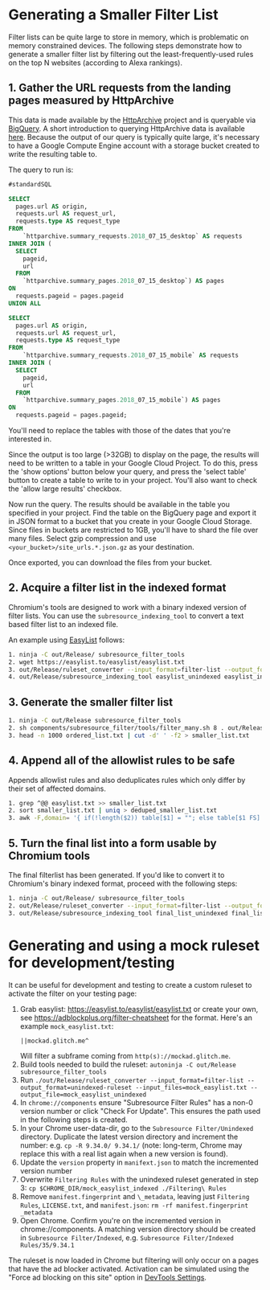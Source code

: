 # Generating a Smaller Filter List
Filter lists can be quite large to store in memory, which is problematic on
memory constrained devices. The following steps demonstrate how to generate a
smaller filter list by filtering out the least-frequently-used rules on the top
N websites (according to Alexa rankings).

## 1. Gather the URL requests from the landing pages measured by HttpArchive
This data is made available by the [HttpArchive](https://httparchive.org/)
project and is queryable via [BigQuery](https://bigquery.cloud.google.com/). A
short introduction to querying HttpArchive data is available
[here](https://www.igvita.com/2013/06/20/http-archive-bigquery-web-performance-answers/).
Because the output of our query is typically quite large, it's necessary to
have a Google Compute Engine account with a storage bucket created to write
the resulting table to.

The query to run is:
```sql
#standardSQL

SELECT
  pages.url AS origin,
  requests.url AS request_url,
  requests.type AS request_type
FROM
    `httparchive.summary_requests.2018_07_15_desktop` AS requests
INNER JOIN (
  SELECT
    pageid,
    url
  FROM
    `httparchive.summary_pages.2018_07_15_desktop`) AS pages
ON
  requests.pageid = pages.pageid
UNION ALL

SELECT
  pages.url AS origin,
  requests.url AS request_url,
  requests.type AS request_type
FROM
    `httparchive.summary_requests.2018_07_15_mobile` AS requests
INNER JOIN (
  SELECT
    pageid,
    url
  FROM
    `httparchive.summary_pages.2018_07_15_mobile`) AS pages
ON
  requests.pageid = pages.pageid;
```

You'll need to replace the tables with those of the dates that you're interested in.

Since the output is too large (>32GB) to display
on the page, the results will need to be written to a table in your Google
Cloud Project. To do this, press the 'show options' button below your query, and press the
'select table' button to create a table to write to in your project. You'll
also want to check the 'allow large results' checkbox.

Now run the query. The results should be available in the table you specified
in your project. Find the table on the BigQuery page and export it in JSON
format to a bucket that you create in your Google Cloud Storage. Since files
in buckets are restricted to 1GB, you'll have to shard the file over many
files. Select gzip compression and use `<your_bucket>/site_urls.*.json.gz` as
your destination.

Once exported, you can download the files from your bucket.

## 2. Acquire a filter list in the indexed format
Chromium's tools are designed to work with a binary indexed version of filter
lists. You can use the `subresource_indexing_tool` to convert a text based
filter list to an indexed file.

An example using [EasyList](https://easylist.to/easylist/easylist.txt) follows:

```sh
1. ninja -C out/Release/ subresource_filter_tools
2. wget https://easylist.to/easylist/easylist.txt
3. out/Release/ruleset_converter --input_format=filter-list --output_format=unindexed-ruleset --input_files=easylist.txt --output_file=easylist_unindexed
4. out/Release/subresource_indexing_tool easylist_unindexed easylist_indexed
```

## 3. Generate the smaller filter list
```sh
1. ninja -C out/Release subresource_filter_tools
2. sh components/subresource_filter/tools/filter_many.sh 8 . out/Release/subresource_filter_tool easylist_indexed > ordered_list.txt
3. head -n 1000 ordered_list.txt | cut -d' ' -f2 > smaller_list.txt
```

## 4. Append all of the allowlist rules to be safe
Appends allowlist rules and also deduplicates rules which only differ by their set of affected domains.
```sh
1. grep ^@@ easylist.txt >> smaller_list.txt
2. sort smaller_list.txt | uniq > deduped_smaller_list.txt
3. awk -F,domain= '{ if(!length($2)) table[$1] = ""; else table[$1 FS] = length(table[$1 FS]) ? table[$1 FS] "|" $2 : $2; } END{ for (key in table) print key table[key] }' deduped_smaller_list.txt > final_list.txt
```

## 5. Turn the final list into a form usable by Chromium tools
The final filterlist has been generated. If you'd like to convert it to Chromium's binary indexed format, proceed with the following steps:

```sh
1. ninja -C out/Release/ subresource_filter_tools
2. out/Release/ruleset_converter --input_format=filter-list --output_format=unindexed-ruleset --input_files=final_list.txt --output_file=final_list_unindexed
3. out/Release/subresource_indexing_tool final_list_unindexed final_list_indexed
```

# Generating and using a mock ruleset for development/testing

It can be useful for development and testing to create a custom ruleset to activate the filter on your testing page:

1. Grab easylist: https://easylist.to/easylist/easylist.txt or create your own, see https://adblockplus.org/filter-cheatsheet for the format. Here's an example `mock_easylist.txt`:
    ```
    ||mockad.glitch.me^
    ```
    Will filter a subframe coming from `http(s)://mockad.glitch.me`.
2. Build tools needed to build the ruleset: `autoninja -C out/Release subresource_filter_tools`
3. Run `./out/Release/ruleset_converter --input_format=filter-list --output_format=unindexed-ruleset --input_files=mock_easylist.txt --output_file=mock_easylist_unindexed`
4. In `chrome://components` ensure "Subresource Filter Rules" has a non-0 version number or click "Check For Update". This ensures the path used in the following steps is created.
5. In your Chrome user-data-dir, go to the `Subresource Filter/Unindexed` directory. Duplicate the latest version directory and increment the number: e.g. `cp -R 9.34.0/ 9.34.1/` (note: long-term, Chrome may replace this with a real list again when a new version is found).
6. Update the `version` property in `manifext.json` to match the incremented version number
7. Overwrite `Filtering Rules` with the unindexed ruleset generated in step 3: `cp $CHROME_DIR/mock_easylist_indexed ./Filtering\ Rules`
8. Remove `manifest.fingerprint` and `\_metadata`, leaving just `Filtering Rules`, `LICENSE.txt`, and `manifest.json`: `rm -rf manifest.fingerprint _metadata`
9. Open Chrome. Confirm you're on the incremented version in chrome://components. A matching version directory should be created in `Subresource Filter/Indexed`, e.g. `Subresource Filter/Indexed Rules/35/9.34.1`

The ruleset is now loaded in Chrome but filtering will only occur on a pages
that have the ad blocker activated. Activation can be simulated using the "Force ad
blocking on this site" option in [DevTools Settings](https://www.chromium.org/testing-chrome-ad-filtering/).
